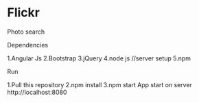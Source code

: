 # Flickr
Photo search 

Dependencies

1.Angular Js
2.Bootstrap
3.jQuery
4.node js //server setup
5.npm

Run

1.Pull this repository
2.npm install
3.npm start
App start on server http://localhost:8080

